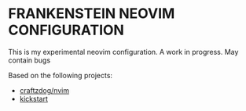 # FRANKENSTEIN NEOVIM CONFIGURATION

This is my experimental neovim configuration.
A work in progress. May contain bugs

Based on the following projects:

- [craftzdog/nvim](https://github.com/craftzdog/dotfiles-public)
- [kickstart](https://github.com/nvim-lua/kickstart.nvim)
